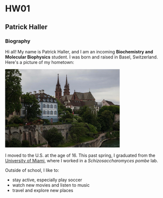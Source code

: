 # HW01

## Patrick Haller   

### Biography   

Hi all! My name is Patrick Haller, and I am an incoming **Biochemistry and Molecular Biophysics** student. I was born and raised in Basel, Switzerland. Here's a picture of my hometown:   

<img src="basel.jpg" width="372" height="253">   


 
I moved to the U.S. at the age of 16. This past spring, I graduated from the [University of Miami](https://welcome.miami.edu/), where I worked in a *Schizosaccharomyces pombe* lab.    

Outside of school, I like to:   
- stay active, especially play soccer   
- watch new movies and listen to music   
- travel and explore new places   







